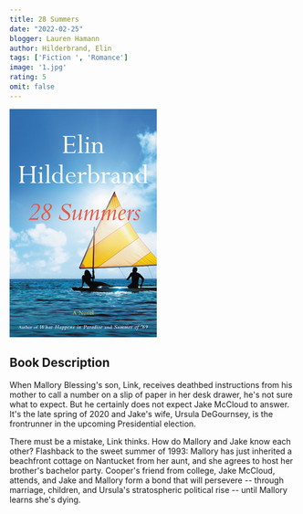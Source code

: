 ```yaml
---
title: 28 Summers
date: "2022-02-25"
blogger: Lauren Hamann
author: Hilderbrand, Elin
tags: ['Fiction ', 'Romance']
image: '1.jpg'
rating: 5
omit: false
---
```


![Book Cover](1.jpg)


## Book Description

When Mallory Blessing's son, Link, receives deathbed instructions from his mother to call a number on a slip of paper in her desk drawer, he's not sure what to expect. But he certainly does not expect Jake McCloud to answer. It's the late spring of 2020 and Jake's wife, Ursula DeGournsey, is the frontrunner in the upcoming Presidential election.

There must be a mistake, Link thinks. How do Mallory and Jake know each other?
Flashback to the sweet summer of 1993: Mallory has just inherited a beachfront cottage on Nantucket from her aunt, and she agrees to host her brother's bachelor party. Cooper's friend from college, Jake McCloud, attends, and Jake and Mallory form a bond that will persevere -- through marriage, children, and Ursula's stratospheric political rise -- until Mallory learns she's dying.
